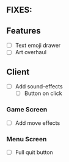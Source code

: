 ## FIXES:

## Features
- [ ] Text emoji drawer
- [ ] Art overhaul

## Client

- [ ] Add sound-effects 
    - [ ] Button on click

### Game Screen
- [ ] Add move effects

### Menu Screen
- [ ] Full quit button
